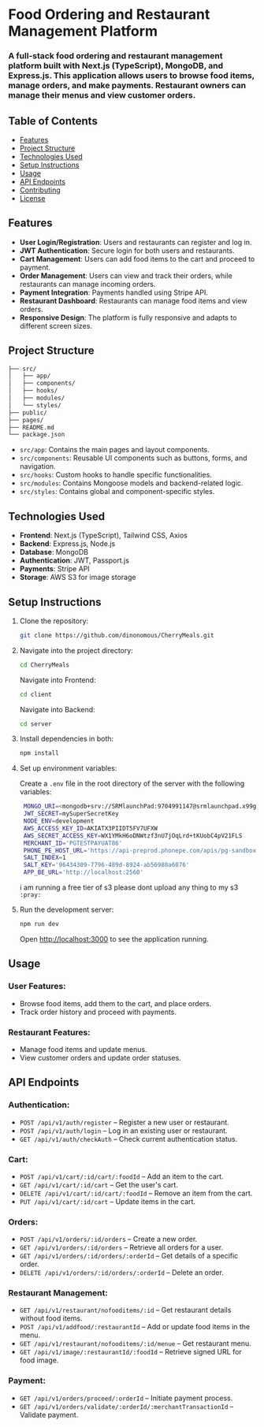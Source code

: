 
# Food Ordering and Restaurant Management Platform

### A full-stack food ordering and restaurant management platform built with **Next.js (TypeScript)**, **MongoDB**, and **Express.js**. This application allows users to browse food items, manage orders, and make payments. Restaurant owners can manage their menus and view customer orders.

## Table of Contents

- [Features](#features)
- [Project Structure](#project-structure)
- [Technologies Used](#technologies-used)
- [Setup Instructions](#setup-instructions)
- [Usage](#usage)
- [API Endpoints](#api-endpoints)
- [Contributing](#contributing)
- [License](#license)

## Features

- **User Login/Registration**: Users and restaurants can register and log in.
- **JWT Authentication**: Secure login for both users and restaurants.
- **Cart Management**: Users can add food items to the cart and proceed to payment.
- **Order Management**: Users can view and track their orders, while restaurants can manage incoming orders.
- **Payment Integration**: Payments handled using Stripe API.
- **Restaurant Dashboard**: Restaurants can manage food items and view orders.
- **Responsive Design**: The platform is fully responsive and adapts to different screen sizes.

## Project Structure

```bash
├── src/
│   ├── app/
│   ├── components/
│   ├── hooks/
│   ├── modules/
│   └── styles/
├── public/
├── pages/
├── README.md
└── package.json
```

- `src/app`: Contains the main pages and layout components.
- `src/components`: Reusable UI components such as buttons, forms, and navigation.
- `src/hooks`: Custom hooks to handle specific functionalities.
- `src/modules`: Contains Mongoose models and backend-related logic.
- `src/styles`: Contains global and component-specific styles.

## Technologies Used

- **Frontend**: Next.js (TypeScript), Tailwind CSS, Axios
- **Backend**: Express.js, Node.js
- **Database**: MongoDB
- **Authentication**: JWT, Passport.js
- **Payments**: Stripe API
- **Storage**: AWS S3 for image storage

## Setup Instructions

1. Clone the repository:

   ```bash
   git clone https://github.com/dinonomous/CherryMeals.git
   ```

2. Navigate into the project directory:

   ```bash
   cd CherryMeals
   ```
   Navigate into Frontend:
    ```bash
   cd client
   ```
   Navigate into Backend:
    ```bash
   cd server
   ```

3. Install dependencies in both:

   ```bash
   npm install
   ```

4. Set up environment variables:

   Create a `.env` file in the root directory of the server with the following variables:

   ```bash
    MONGO_URI=<mongodb+srv://SRMlaunchPad:9704991147@srmlaunchpad.x99gtqi.mongodb.net/CherryMeals>
    JWT_SECRET=mySuperSecretKey
    NODE_ENV=development
    AWS_ACCESS_KEY_ID=AKIATX3PIIDT5FV7UFXW
    AWS_SECRET_ACCESS_KEY=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
    MERCHANT_ID='PGTESTPAYUAT86'
    PHONE_PE_HOST_URL='https://api-preprod.phonepe.com/apis/pg-sandbox'
    SALT_INDEX=1
    SALT_KEY='96434309-7796-489d-8924-ab56988a6076'
    APP_BE_URL='http://localhost:2560'

   ```
   i am running a free tier of s3 please dont upload any thing to my s3         `:pray:`

5. Run the development server:

   ```bash
   npm run dev
   ```

   Open [http://localhost:3000](http://localhost:3000) to see the application running.

## Usage

### User Features:

- Browse food items, add them to the cart, and place orders.
- Track order history and proceed with payments.

### Restaurant Features:

- Manage food items and update menus.
- View customer orders and update order statuses.

## API Endpoints

### Authentication:

- `POST /api/v1/auth/register` – Register a new user or restaurant.
- `POST /api/v1/auth/login` – Log in an existing user or restaurant.
- `GET /api/v1/auth/checkAuth` – Check current authentication status.

### Cart:

- `POST /api/v1/cart/:id/cart/:foodId` – Add an item to the cart.
- `GET /api/v1/cart/:id/cart` – Get the user's cart.
- `DELETE /api/v1/cart/:id/cart/:foodId` – Remove an item from the cart.
- `PUT /api/v1/cart/:id/cart` – Update items in the cart.

### Orders:

- `POST /api/v1/orders/:id/orders` – Create a new order.
- `GET /api/v1/orders/:id/orders` – Retrieve all orders for a user.
- `GET /api/v1/orders/:id/orders/:orderId` – Get details of a specific order.
- `DELETE /api/v1/orders/:id/orders/:orderId` – Delete an order.

### Restaurant Management:

- `GET /api/v1/restaurant/nofooditems/:id` – Get restaurant details without food items.
- `POST /api/v1/addfood/:restaurantId` – Add or update food items in the menu.
- `GET /api/v1/restaurant/nofooditems/:id/menue` – Get restaurant menu.
- `GET /api/v1/image/:restaurantId/:foodId` – Retrieve signed URL for food image.

### Payment:

- `GET /api/v1/orders/proceed/:orderId` – Initiate payment process.
- `GET /api/v1/orders/validate/:orderId/:merchantTransactionId` – Validate payment.
